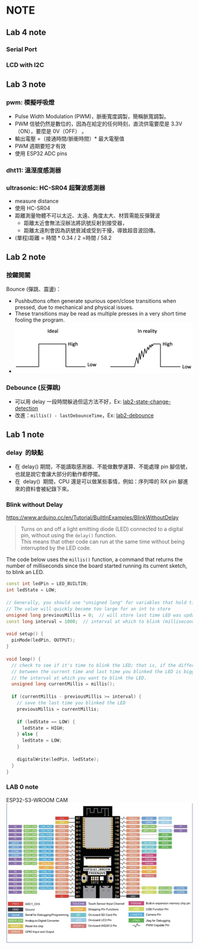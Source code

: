 # NOTE

## Lab 4 note


### Serial Port


### LCD with I2C


## Lab 3 note

### pwm: 模擬呼吸燈

- Pulse Width Modulation (PWM)，脈衝寬度調製，簡稱脈寬調製。
- PWM 信號仍然是數位的，因為在給定的任何時刻，直流供電要麼是 3.3V（ON），要麼是 0V（OFF） 。
- 輸出電壓 =（接通時間/脈衝時間）\* 最大電壓值
- PWM 週期要短才有效
- 使用 ESP32 ADC pins

### dht11: 溫溼度感測器

### ultrasonic: HC-SR04 超聲波感測器

- measure distance
- 使用 HC-SR04
- 距離測量物體不可以太近、太遠、角度太大、材質需能反彈聲波
  - 距離太近會無法沒辦法將訊號反射到接受器，
  - 距離太遠則會因為訊號衰減或受到干擾，導致超音波回傳。
- (單程)距離 = 時間 \* 0.34 / 2 =時間 / 58.2

## Lab 2 note

### 按鍵開關

Bounce (彈跳、震盪)：

- Pushbuttons often generate spurious open/close transitions when pressed, due to mechanical and physical issues.
- These transitions may be read as multiple presses in a very short time fooling the program.
- ![bounce](./assests/bounce.png)

### Debounce (反彈跳)

- 可以用 delay 一段時間躲過但這方法不好，Ex: [lab2-state-change-detection](./lab2/state-change-detection/StateChangeDetection.ino)
- 改進：`millis() - lastDebounceTime`，Ex: [lab2-debounce](./lab2/Debounce/Debounce.ino)

## Lab 1 note

### delay  的缺點

- 在 delay() 期間，不能讀取感測器、不能做數學運算、不能處理 pin 腳信號，也就是說它會讓大部分的動作都停擺。
- 在  delay()  期間，CPU 還是可以做某些事情，例如：序列埠的 RX pin 腳進來的資料會被紀錄下來。

### Blink without Delay

https://www.arduino.cc/en/Tutorial/BuiltInExamples/BlinkWithoutDelay

> Turns on and off a light emitting diode (LED) connected to a digital pin, without using the `delay()` function. \
> This means that other code can run at the same time without being interrupted by the LED code.

The code below uses the `millis()` function, a command that returns the number of milliseconds since the board started running its current sketch, to blink an LED.

```cpp
const int ledPin = LED_BUILTIN;
int ledState = LOW;

// Generally, you should use "unsigned long" for variables that hold time
// The value will quickly become too large for an int to store
unsigned long previousMillis = 0;  // will store last time LED was updated
const long interval = 1000;  // interval at which to blink (milliseconds)

void setup() {
  pinMode(ledPin, OUTPUT);
}

void loop() {
  // check to see if it's time to blink the LED; that is, if the difference
  // between the current time and last time you blinked the LED is bigger than
  // the interval at which you want to blink the LED.
  unsigned long currentMillis = millis();

  if (currentMillis - previousMillis >= interval) {
    // save the last time you blinked the LED
    previousMillis = currentMillis;

    if (ledState == LOW) {
      ledState = HIGH;
    } else {
      ledState = LOW;
    }

    digitalWrite(ledPin, ledState);
  }
}

```

### LAB 0 note

ESP32-S3-WROOM CAM
![ESP32-S3](./assests/esp32s3.png)
